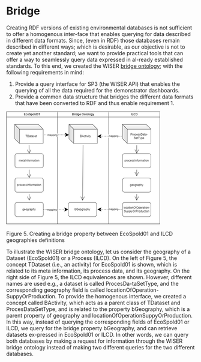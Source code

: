 # Bridge

Creating RDF versions of existing environmental databases is not sufficient to offer a homogenous inter-face that enables querying for data described in different data formats. Since, (even in RDF) those databases remain described in different ways; which is desirable, as our objective is not to create yet another standard; we want to provide practical tools that can offer a way to seamlessly query data expressed in al-ready established standards. To this end, we created the WISER [bridge ontology](https://ieeexplore.ieee.org/document/8102271); with the following requirements in mind: 

1)	Provide a query interface for SP3 (the WISER API) that enables the querying of all the data required for the demonstrator dashboards.
2)	Provide a common data structure that bridges the different data formats that have been converted to RDF and thus enable requirement 1.

![Creating a bridge property between EcoSpold01 and ILCD geographies definitions](Picture5.png "Creating a bridge property between EcoSpold01 and ILCD geographies definitions")
 
Figure 5. Creating a bridge property between EcoSpold01 and ILCD geographies definitions

To illustrate the WISER bridge ontology, let us consider the geography of a Dataset (EcoSpold01) or a Process (ILCD). On the left of Figure 5, the concept TDataset (i.e., an activity) for EcoSpold01 is shown, which is related to its meta information, its process data, and its geography. On the right side of Figure 5, the ILCD equivalences are shown. However, different names are used e.g., a dataset is called ProcesDa-taSetType, and the corresponding geography field is called locationOfOperation-SuppyOrProduction. To provide the homogenous interface, we created a concept called BActivity, which acts as a parent class of TDataset and ProcesDataSetType, and is related to the property bGeography, which is a parent property of geography and locationOfOperationSuppyOrProduction. In this way, instead of querying the corresponding fields of EcoSpold01 or ILCD, we query for the bridge property bGeography, and can retrieve datasets ex-pressed in EcoSpold01 or ILCD. In other words, we can query both databases by making a request for information through the WISER bridge ontology instead of making two different queries for the two different databases. 


